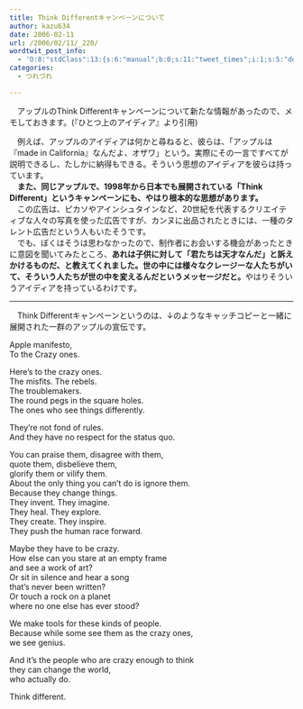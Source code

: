 ```yaml
---
title: Think Differentキャンペーンについて
author: kazu634
date: 2006-02-11
url: /2006/02/11/_220/
wordtwit_post_info:
  - 'O:8:"stdClass":13:{s:6:"manual";b:0;s:11:"tweet_times";i:1;s:5:"delay";i:0;s:7:"enabled";i:1;s:10:"separation";s:2:"60";s:7:"version";s:3:"3.7";s:14:"tweet_template";b:0;s:6:"status";i:2;s:6:"result";a:0:{}s:13:"tweet_counter";i:2;s:13:"tweet_log_ids";a:1:{i:0;i:2269;}s:9:"hash_tags";a:0:{}s:8:"accounts";a:1:{i:0;s:7:"kazu634";}}'
categories:
  - つれづれ

---
```

<div class="section">
<p>
    　アップルのThink Differentキャンペーンについて新たな情報があったので、メモしておきます。(『ひとつ上のアイディア』より引用)
</p>
  
<p>
<blockquote>
</blockquote>
    
<p>
      　例えば、アップルのアイディアは何かと尋ねると、彼らは、「アップルは『made in California』なんだよ、オザワ」という。実際にその一言ですべてが説明できるし、たしかに納得もできる。そういう思想のアイディアを彼らは持っています。<br />　<b>また、同じアップルで、1998年から日本でも展開されている「Think Different」というキャンペーンにも、やはり根本的な思想があります。</b><br />　この広告は、ピカソやアインシュタインなど、20世紀を代表するクリエイティブな人々の写真を使った広告ですが、カンヌに出品されたときには、一種のタレント広告だという人もいたそうです。<br />　でも、ぼくはそうは思わなかったので、制作者にお会いする機会があったときに意図を聞いてみたところ、<b>あれは子供に対して「君たちは天才なんだ」と訴えかけるものだ、と教えてくれました。世の中には様々なクレージーな人たちがいて、そういう人たちが世の中を変えるんだというメッセージだと。</b>やはりそういうアイディアを持っているわけです。
</p>
</p>
  
<hr />
</p> 
  
<p>
    　Think Differentキャンペーンというのは、↓のようなキャッチコピーと一緒に展開された一群のアップルの宣伝です。
</p>
  
<p>
<blockquote>
</blockquote>
    
<p>
      Apple manifesto, <br />To the Crazy ones.
</p>
    
<p>
      Here&#8217;s to the crazy ones.<br />The misfits. The rebels.<br />The troublemakers.<br />The round pegs in the square holes.<br />The ones who see things differently.
</p>
    
<p>
      They&#8217;re not fond of rules.<br />And they have no respect for the status quo.
</p>
    
<p>
      You can praise them, disagree with them, <br />quote them, disbelieve them, <br />glorify them or vilify them.<br />About the only thing you can&#8217;t do is ignore them.<br />Because they change things.<br />They invent. They imagine.<br />They heal. They explore.<br />They create. They inspire.<br />They push the human race forward.
</p>
    
<p>
      Maybe they have to be crazy.<br />How else can you stare at an empty frame <br />and see a work of art?<br />Or sit in silence and hear a song<br />that&#8217;s never been written?<br />Or touch a rock on a planet <br />where no one else has ever stood?
</p>
    
<p>
      We make tools for these kinds of people. <br />Because while some see them as the crazy ones, <br />we see genius.
</p>
    
<p>
      And it&#8217;s the people who are crazy enough to think <br />they can change the world, <br />who actually do.
</p>
    
<p>
      Think different.
</p>
</p>
</div>